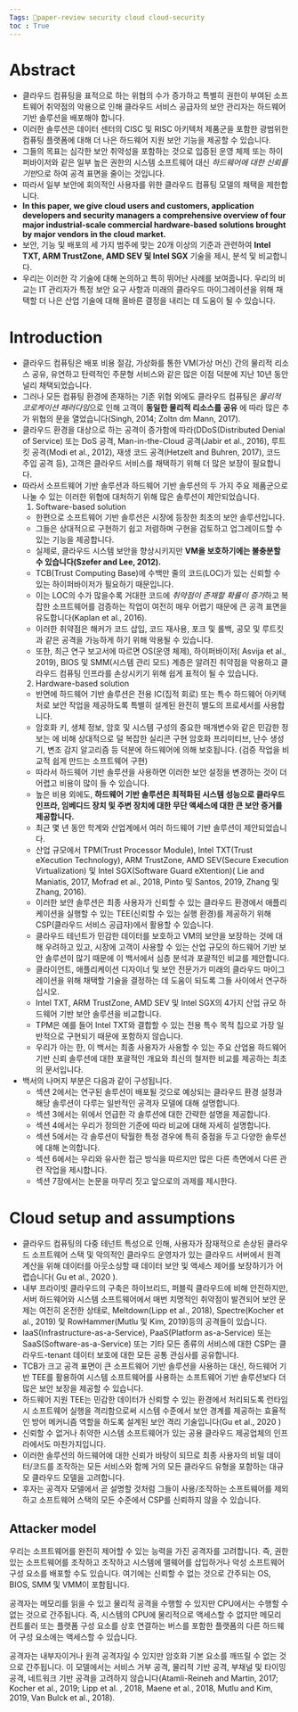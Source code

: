 ```yaml
---
Tags: 🌟paper-review security cloud cloud-security
toc : True
---
```


# Abstract
* 클라우드 컴퓨팅을 표적으로 하는 위협의 수가 증가하고 특별히 권한이 부여된 소프트웨어 취약점의 악용으로 인해 클라우드 서비스 공급자의 보안 관리자는 하드웨어 기반 솔루션을 배포해야 합니다.
* 이러한 솔루션은 데이터 센터의 CISC 및 RISC 아키텍처 제품군을 포함한 광범위한 컴퓨팅 플랫폼에 대해 더 나은 하드웨어 지원 보안 기능을 제공할 수 있습니다. 
* 그들의 목표는 심각한 보안 취약성을 포함하는 것으로 입증된 운영 체제 또는 하이퍼바이저와 같은 일부 높은 권한의 시스템 소프트웨어 대신 *하드웨어에 대한 신뢰를 기반*으로 하여 공격 표면을 줄이는 것입니다.
* 따라서 일부 보안에 회의적인 사용자를 위한 클라우드 컴퓨팅 모델의 채택을 제한합니다.
* __In this paper, we give cloud users and customers, application developers and security managers a comprehensive overview of four major industrial-scale commercial hardware-based solutions brought by major vendors in the cloud market.__
* 보안, 기능 및 배포의 세 가지 범주에 맞는 20개 이상의 기준과 관련하여 __Intel TXT, ARM TrustZone, AMD SEV 및 Intel SGX__ 기술을 제시, 분석 및 비교합니다.
* 우리는 이러한 각 기술에 대해 논의하고 특히 뛰어난 사례를 보여줍니다. 우리의 비교는 IT 관리자가 특정 보안 요구 사항과 미래의 클라우드 마이그레이션을 위해 채택할 더 나은 산업 기술에 대해 올바른 결정을 내리는 데 도움이 될 수 있습니다.

# Introduction
* 클라우드 컴퓨팅은 배포 비용 절감, 가상화를 통한 VM(가상 머신) 간의 물리적 리소스 공유, 유연하고 탄력적인 주문형 서비스와 같은 많은 이점 덕분에 지난 10년 동안 널리 채택되었습니다.
* 그러나 모든 컴퓨팅 환경에 존재하는 기존 위협 외에도 클라우드 컴퓨팅은 *물리적 코로케이션 패러다임*으로 인해 고객이 __동일한 물리적 리소스를 공유__ 에 따라 많은 추가 위협의 문을 열었습니다(Singh, 2014; Zoltn dm Mann, 2017).
* 클라우드 환경을 대상으로 하는 공격이 증가함에 따라(DDoS(Distributed Denial of Service) 또는 DoS 공격, Man-in-the-Cloud 공격(Jabir et al., 2016), 루트킷 공격(Modi et al., 2012), 재생 코드 공격(Hetzelt and Buhren, 2017), 코드 주입 공격 등), 고객은 클라우드 서비스를 채택하기 위해 더 많은 보장이 필요합니다.
* 따라서 소프트웨어 기반 솔루션과 하드웨어 기반 솔루션의 두 가지 주요 제품군으로 나눌 수 있는 이러한 위협에 대처하기 위해 많은 솔루션이 제안되었습니다.
  1. Software-based solution
    * 한편으로 소프트웨어 기반 솔루션은 시장에 등장한 최초의 보안 솔루션입니다. 
    * 그들은 상대적으로 구현하기 쉽고 저렴하며 구현을 검토하고 업그레이드할 수 있는 기능을 제공합니다. 
    * 실제로, 클라우드 시스템 보안을 향상시키지만 __VM을 보호하기에는 불충분할 수 있습니다(Szefer and Lee, 2012).__
    * TCB(Trust Computing Base)에 수백만 줄의 코드(LOC)가 있는 신뢰할 수 있는 하이퍼바이저가 필요하기 때문입니다. 
    * 이는 LOC의 수가 많을수록 거대한 코드에 *취약점이 존재할 확률이 증가*하고 복잡한 소프트웨어를 검증하는 작업이 여전히 매우 어렵기 때문에 큰 공격 표면을 유도합니다(Kaplan et al., 2016).
    * 이러한 취약점은 해커가 코드 삽입, 코드 재사용, 포크 및 롤백, 공모 및 루트킷과 같은 공격을 가능하게 하기 위해 악용될 수 있습니다. 
    * 또한, 최근 연구 보고서에 따르면 OS(운영 체제), 하이퍼바이저( Asvija et al., 2019), BIOS 및 SMM(시스템 관리 모드) 계층은 알려진 취약점을 악용하고 클라우드 컴퓨팅 인프라를 손상시키기 위해 쉽게 표적이 될 수 있습니다.
  2. Hardware-based solution
    * 반면에 하드웨어 기반 솔루션은 전용 IC(집적 회로) 또는 특수 하드웨어 아키텍처로 보안 작업을 제공하도록 특별히 설계된 완전히 별도의 프로세서를 사용합니다. 
    * 암호화 키, 생체 정보, 암호 및 시스템 구성의 중요한 매개변수와 같은 민감한 정보는 에 비해 상대적으로 덜 복잡한 실리콘 구현 암호화 프리미티브, 난수 생성기, 변조 감지 알고리즘 등 덕분에 하드웨어에 의해 보호됩니다. (검증 작업을 비교적 쉽게 만드는 소프트웨어 구현)
    * 따라서 하드웨어 기반 솔루션을 사용하면 이러한 보안 설정을 변경하는 것이 더 어렵고 비용이 많이 들 수 있습니다. 
    * 높은 비용 외에도, __하드웨어 기반 솔루션은 최적화된 시스템 성능으로 클라우드 인프라, 임베디드 장치 및 주변 장치에 대한 무단 액세스에 대한 큰 보안 증거를 제공합니다.__
    * 최근 몇 년 동안 학계와 산업계에서 여러 하드웨어 기반 솔루션이 제안되었습니다. 
    * 산업 규모에서 TPM(Trust Processor Module), Intel TXT(Trust eXecution Technology), ARM TrustZone, AMD SEV(Secure Execution Virtualization) 및 Intel SGX(Software Guard eXtention)( Lie and Maniatis, 2017, Mofrad et al., 2018, Pinto 및 Santos, 2019, Zhang 및 Zhang, 2016).
    * 이러한 보안 솔루션은 최종 사용자가 신뢰할 수 있는 클라우드 환경에서 애플리케이션을 실행할 수 있는 TEE(신뢰할 수 있는 실행 환경)를 제공하기 위해 CSP(클라우드 서비스 공급자)에서 활용할 수 있습니다.
    * 클라우드 테넌트가 민감한 데이터를 보호하고 VM의 보안을 보장하는 것에 대해 우려하고 있고, 시장에 고객이 사용할 수 있는 산업 규모의 하드웨어 기반 보안 솔루션이 많기 때문에 이 백서에서 심층 분석과 포괄적인 비교를 제안합니다.
    * 클라이언트, 애플리케이션 디자이너 및 보안 전문가가 미래의 클라우드 마이그레이션을 위해 채택할 기술을 결정하는 데 도움이 되도록 그들 사이에서 연구하십시오.
    * Intel TXT, ARM TrustZone, AMD SEV 및 Intel SGX의 4가지 산업 규모 하드웨어 기반 보안 솔루션을 비교합니다. 
    * TPM은 예를 들어 Intel TXT와 결합할 수 있는 전용 특수 목적 칩으로 가장 일반적으로 구현되기 때문에 포함하지 않습니다.
    * 우리가 아는 한, 이 백서는 최종 사용자가 사용할 수 있는 주요 산업용 하드웨어 기반 신뢰 솔루션에 대한 포괄적인 개요와 최신의 철저한 비교를 제공하는 최초의 문서입니다.
 * 백서의 나머지 부분은 다음과 같이 구성됩니다. 
    * 섹션 2에서는 연구된 솔루션이 배포될 것으로 예상되는 클라우드 환경 설정과 해당 솔루션이 다루는 일반적인 공격자 모델에 대해 설명합니다. 
    * 섹션 3에서는 위에서 언급한 각 솔루션에 대한 간략한 설명을 제공합니다. 
    * 섹션 4에서는 우리가 정의한 기준에 따라 비교에 대해 자세히 설명합니다. 
    * 섹션 5에서는 각 솔루션이 탁월한 특정 경우에 특히 중점을 두고 다양한 솔루션에 대해 논의합니다. 
    * 섹션 6에서는 우리와 유사한 접근 방식을 따르지만 많은 다른 측면에서 다른 관련 작업을 제시합니다. 
    * 섹션 7장에서는 논문을 마무리 짓고 앞으로의 과제를 제시한다.

# Cloud setup and assumptions
* 클라우드 컴퓨팅의 다중 테넌트 특성으로 인해, 사용자가 잠재적으로 손상된 클라우드 소프트웨어 스택 및 악의적인 클라우드 운영자가 있는 클라우드 서버에서 원격 계산을 위해 데이터를 아웃소싱할 때 데이터 보안 및 액세스 제어를 보장하기가 어렵습니다( Gu et al., 2020 ).
* 내부 프라이빗 클라우드의 구축은 하이브리드, 퍼블릭 클라우드에 비해 안전하지만, 서버 하드웨어와 시스템 소프트웨어에서 매번 치명적인 취약점이 발견되어 보안 문제는 여전히 온전한 상태로, Meltdown(Lipp et al., 2018), Spectre(Kocher et al., 2019) 및 RowHammer(Mutlu 및 Kim, 2019)등의 공격들이 있습니다.
* IaaS(Infrastructure-as-a-Service), PaaS(Platform as-a-Service) 또는 SaaS(Software-as-a-Service) 또는 기타 모든 종류의 서비스에 대한 CSP는 클라우드-tenant 데이터 보호에 대한 모든 공통 관심사를 공유합니다.
* TCB가 크고 공격 표면이 큰 소프트웨어 기반 솔루션을 사용하는 대신, 하드웨어 기반 TEE를 활용하여 시스템 소프트웨어를 사용하는 소프트웨어 기반 솔루션보다 더 많은 보안 보장을 제공할 수 있습니다.
* 하드웨어 지원 TEE는 민감한 데이터가 신뢰할 수 있는 환경에서 처리되도록 런타임 시 소프트웨어 실행을 격리함으로써 시스템 수준에서 보안 경계를 제공하는 효율적인 방어 메커니즘 역할을 하도록 설계된 보안 격리 기술입니다(Gu et al., 2020 ) 
* 신뢰할 수 없거나 취약한 시스템 소프트웨어가 있는 공용 클라우드 제공업체의 인프라에서도 마찬가지입니다.
* 이러한 솔루션의 하드웨어에 대한 신뢰가 바탕이 되므로 최종 사용자의 비밀 데이터/코드를 조작하는 모든 서비스와 함께 거의 모든 클라우드 유형을 포함하는 대규모 클라우드 모델을 고려합니다.
* 후자는 공격자 모델에서 곧 설명할 것처럼 그들이 사용/조작하는 소프트웨어를 제외하고 소프트웨어 스택의 모든 수준에서 CSP를 신뢰하지 않을 수 있습니다.

## Attacker model
우리는 소프트웨어를 완전히 제어할 수 있는 능력을 가진 공격자를 고려합니다. 
즉, 권한 있는 소프트웨어를 조작하고 조작하고 시스템에 맬웨어를 삽입하거나 악성 소프트웨어 구성 요소를 배포할 수도 있습니다. 
여기에는 신뢰할 수 없는 것으로 간주되는 OS, BIOS, SMM 및 VMM이 포함됩니다.

공격자는 메모리를 읽을 수 있고 물리적 공격을 수행할 수 있지만 CPU에서는 수행할 수 없는 것으로 간주됩니다. 
즉, 시스템의 CPU에 물리적으로 액세스할 수 없지만 메모리 컨트롤러 또는 플랫폼 구성 요소를 상호 연결하는 버스를 포함한 플랫폼의 다른 하드웨어 구성 요소에는 액세스할 수 있습니다.

공격자는 내부자이거나 원격 공격자일 수 있지만 암호화 기본 요소를 깨뜨릴 수 없는 것으로 간주됩니다.
이 모델에서는 서비스 거부 공격, 물리적 기반 공격, 부채널 및 타이밍 공격, 네트워크 기반 공격을 고려하지 않습니다(Atamli-Reineh and Martin, 2017; Kocher et al., 2019; Lipp et al. , 2018, Maene et al., 2018, Mutlu and Kim, 2019, Van Bulck et al., 2018).
